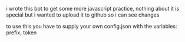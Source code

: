 i wrote this bot to get some more javascript practice, nothing about it is special but i wanted to upload it to github so i can see changes

to use this you have to supply your own config.json with the variables: prefix, token